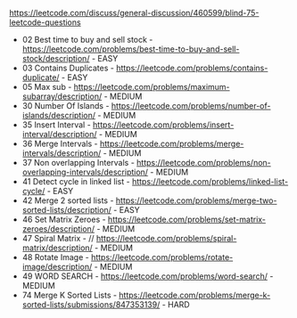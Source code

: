 https://leetcode.com/discuss/general-discussion/460599/blind-75-leetcode-questions

- 02 Best time to buy and sell stock - https://leetcode.com/problems/best-time-to-buy-and-sell-stock/description/ - EASY
- 03 Contains Duplicates - https://leetcode.com/problems/contains-duplicate/ - EASY
- 05 Max sub - https://leetcode.com/problems/maximum-subarray/description/ - MEDIUM
- 30 Number Of Islands - https://leetcode.com/problems/number-of-islands/description/ - MEDIUM
- 35 Insert Interval - https://leetcode.com/problems/insert-interval/description/ - MEDIUM
- 36 Merge Intervals - https://leetcode.com/problems/merge-intervals/description/ - MEDIUM
- 37 Non overlapping Intervals - https://leetcode.com/problems/non-overlapping-intervals/description/ - MEDIUM
- 41 Detect cycle in linked list - https://leetcode.com/problems/linked-list-cycle/ - EASY
- 42 Merge 2 sorted lists - https://leetcode.com/problems/merge-two-sorted-lists/description/ - EASY
- 46 Set Matrix Zeroes - https://leetcode.com/problems/set-matrix-zeroes/description/ - MEDIUM
- 47 Spiral Matrix - // https://leetcode.com/problems/spiral-matrix/description/ - MEDIUM
- 48 Rotate Image - https://leetcode.com/problems/rotate-image/description/ - MEDIUM
- 49 WORD SEARCH - https://leetcode.com/problems/word-search/ - MEDIUM
- 74 Merge K Sorted Lists - https://leetcode.com/problems/merge-k-sorted-lists/submissions/847353139/ - HARD
